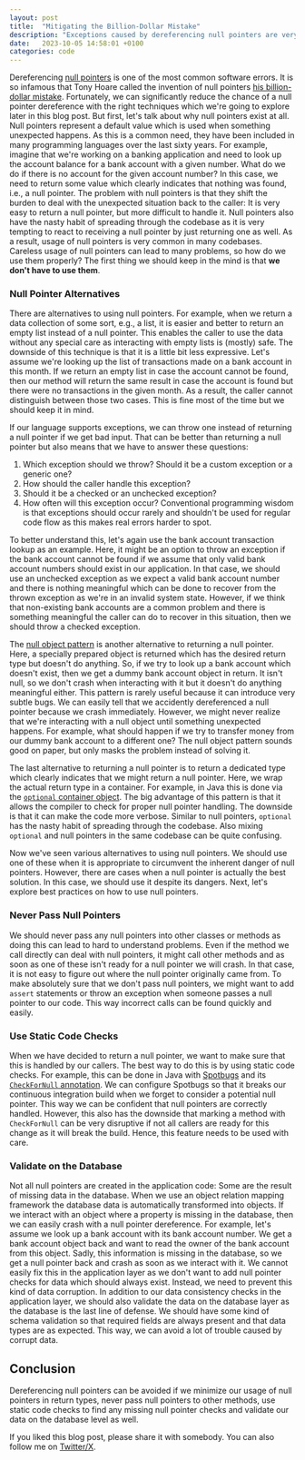 ```yaml
---
layout: post
title:  "Mitigating the Billion-Dollar Mistake"
description: "Exceptions caused by dereferencing null pointers are very common in software. However, avoiding them isn't that difficult if we stick to certain best practices."
date:   2023-10-05 14:58:01 +0100
categories: code
---
```

Dereferencing [null pointers](https://en.wikipedia.org/wiki/Null_pointer) is one of the most common software errors. It is so infamous that Tony Hoare called the invention of null pointers [his billion-dollar mistake](https://en.wikipedia.org/wiki/Tony_Hoare#Research_and_career). Fortunately, we can significantly reduce the chance of a null pointer dereference with the right techniques which we're going to explore later in this blog post. But first, let's talk about why null pointers exist at all. Null pointers represent a default value which is used when something unexpected happens. As this is a common need, they have been included in many programming languages over the last sixty years. For example, imagine that we're working on a banking application and need to look up the account balance for a bank account with a given number. What do we do if there is no account for the given account number? In this case, we need to return some value which clearly indicates that nothing was found, i.e., a null pointer. The problem with null pointers is that they shift the burden to deal with the unexpected situation back to the caller: It is very easy to return a null pointer, but more difficult to handle it. Null pointers also have the nasty habit of spreading through the codebase as it is very tempting to react to receiving a null pointer by just returning one as well. As a result, usage of null pointers is very common in many codebases. Careless usage of null pointers can lead to many problems, so how do we use them properly? The first thing we should keep in the mind is that **we don't have to use them**.

### Null Pointer Alternatives
There are alternatives to using null pointers. For example, when we return a data collection of some sort, e.g., a list, it is easier and better to return an empty list instead of a null pointer. This enables the caller to use the data without any special care as interacting with empty lists is (mostly) safe. The downside of this technique is that it is a little bit less expressive. Let's assume we're looking up the list of transactions made on a bank account in this month. If we return an empty list in case the account cannot be found, then our method will return the same result in case the account is found but there were no transactions in the given month. As a result, the caller cannot distinguish between those two cases. This is fine most of the time but we should keep it in mind.

If our language supports exceptions, we can throw one instead of returning a null pointer if we get bad input. That can be better than returning a null pointer but also means that we have to answer these questions:
1. Which exception should we throw? Should it be a custom exception or a generic one?
2. How should the caller handle this exception?
3. Should it be a checked or an unchecked exception?
4. How often will this exception occur? Conventional programming wisdom is that exceptions should occur rarely and shouldn't be used for regular code flow as this makes real errors harder to spot.

To better understand this, let's again use the bank account transaction lookup as an example. Here, it might be an option to throw an exception if the bank account cannot be found if we assume that only valid bank account numbers should exist in our application. In that case, we should use an unchecked exception as we expect a valid bank account number and there is nothing meaningful which can be done to recover from the thrown exception as we're in an invalid system state. However, if we think that non-existing bank accounts are a common problem and there is something meaningful the caller can do to recover in this situation, then we should throw a checked exception.

The [null object pattern](https://en.wikipedia.org/wiki/Null_object_pattern) is another alternative to returning a null pointer. Here, a specially prepared object is returned which has the desired return type but doesn't do anything. So, if we try to look up a bank account which doesn't exist, then we get a dummy bank account object in return. It isn't null, so we don't crash when interacting with it but it doesn't do anything meaningful either. This pattern is rarely useful because it can introduce very subtle bugs. We can easily tell that we accidently dereferenced a null pointer because we crash immediately. However, we might never realize that we're interacting with a null object until something unexpected happens. For example, what should happen if we try to transfer money from our dummy bank account to a different one? The null object pattern sounds good on paper, but only masks the problem instead of solving it.

The last alternative to returning a null pointer is to return a dedicated type which clearly indicates that we might return a null pointer. Here, we wrap the actual return type in a container. For example, in Java this is done via the [`optional` container object](https://docs.oracle.com/en/java/javase/17/docs/api/java.base/java/util/Optional.html). The big advantage of this pattern is that it allows the compiler to check for proper null pointer handling. The downside is that it can make the code more verbose. Similar to null pointers, `optional` has the nasty habit of spreading through the codebase. Also mixing `optional` and null pointers in the same codebase can be quite confusing.

Now we've seen various alternatives to using null pointers. We should use one of these when it is appropriate to circumvent the inherent danger of null pointers. However, there are cases when a null pointer is actually the best solution. In this case, we should use it despite its dangers. Next, let's explore best practices on how to use null pointers.

### Never Pass Null Pointers
We should never pass any null pointers into other classes or methods as doing this can lead to hard to understand problems. Even if the method we call directly can deal with null pointers, it might call other methods and as soon as one of these isn't ready for a null pointer we will crash. In that case, it is not easy to figure out where the null pointer originally came from. To make absolutely sure that we don't pass null pointers, we might want to add `assert` statements or throw an exception when someone passes a null pointer to our code. This way incorrect calls can be found quickly and easily. 

### Use Static Code Checks
When we have decided to return a null pointer, we want to make sure that this is handled by our callers. The best way to do this is by using static code checks. For example, this can be done in Java with [Spotbugs](https://spotbugs.github.io/) and its [`CheckForNull` annotation](https://spotbugs.readthedocs.io/en/latest/annotations.html#edu-umd-cs-findbugs-annotations-checkfornull). We can configure Spotbugs so that it breaks our continuous integration build when we forget to consider a potential null pointer. This way we can be confident that null pointers are correctly handled. However, this also has the downside that marking a method with `CheckForNull` can be very disruptive if not all callers are ready for this change as it will break the build. Hence, this feature needs to be used with care.

### Validate on the Database
Not all null pointers are created in the application code: Some are the result of missing data in the database. When we use an object relation mapping framework the database data is automatically transformed into objects. If we interact with an object where a property is missing in the database, then we can easily crash with a null pointer dereference. For example, let's assume we look up a bank account with its bank account number. We get a bank account object back and want to read the owner of the bank account from this object. Sadly, this information is missing in the database, so we get a null pointer back and crash as soon as we interact with it. We cannot easily fix this in the application layer as we don't want to add null pointer checks for data which should always exist. Instead, we need to prevent this kind of data corruption. In addition to our data consistency checks in the application layer, we should also validate the data on the database layer as the database is the last line of defense. We should have some kind of schema validation so that required fields are always present and that data types are as expected. This way, we can avoid a lot of trouble caused by corrupt data. 

## Conclusion
Dereferencing null pointers can be avoided if we minimize our usage of null pointers in return types, never pass null pointers to other methods, use static code checks to find any missing null pointer checks and validate our data on the database level as well.

If you liked this blog post, please share it with somebody. You can also follow me on [Twitter/X](https://twitter.com/fxr256). 